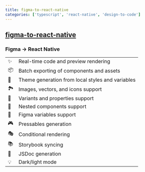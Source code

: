 ```yaml
---
title: figma-to-react-native
categories: ['typescript', 'react-native', 'design-to-code']
---
```

## [figma-to-react-native](https://github.com/kat-tax/figma-to-react-native)

### Figma → React Native


|   |   |
| - | - | 
| ✨ | Real-time code and preview rendering
| 📦 | Batch exporting of components and assets
| 🎨 | Theme generation from local styles and variables
| 🏞 | Images, vectors, and icons support
| 🎲 | Variants and properties support
| 🧱 | Nested components support
| 🧩 | Figma variables support
| 🎮 | Pressables generation
| 🎭 | Conditional rendering
| 📚 | Storybook syncing
| 📖 | JSDoc generation
| 💡 | Dark/light mode
